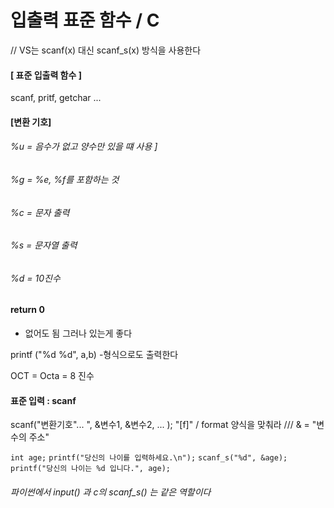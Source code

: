 # 입출력 표준 함수 / C

// VS는 scanf(x) 대신 scanf_s(x) 방식을 사용한다
#### [ 표준 입출력 함수 ]

scanf, pritf, getchar ...

#### [변환 기호]

###### %u = 음수가 없고 양수만 있을 떄 사용 ]
###### %g = %e, %f를 포함하는 것
###### %c = 문자 출력
###### %s = 문자열 출력
###### %d = 10진수

#### return 0
- 없어도 됨 그러나 있는게 좋다

printf ("%d %d", a,b)
-형식으로도 출력한다

OCT = Octa = 8 진수

#### 표준 입력 : scanf
scanf("변환기호"... ", &변수1, &변수2, ... );
"[f]" / format 양식을 맞춰라
/// & = "변수의 주소"

`int age;`
`printf("당신의 나이를 입력하세요.\n");`
`scanf_s("%d", &age);`
`printf("당신의 나이는 %d 입니다.", age);`
 
 ###### 파이썬에서 input() 과 c의 scanf_s() 는 같은 역할이다
 
 
 
 

